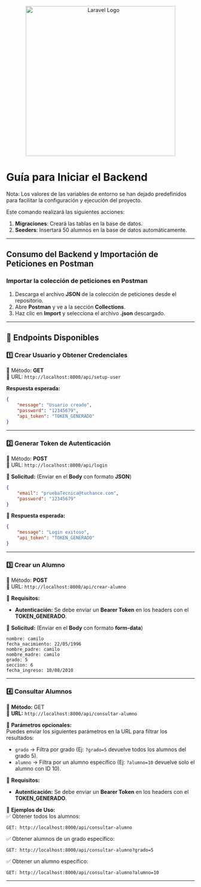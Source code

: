 <p align="center"><a href="https://laravel.com" target="_blank"><img src="https://raw.githubusercontent.com/laravel/art/master/logo-lockup/5%20SVG/2%20CMYK/1%20Full%20Color/laravel-logolockup-cmyk-red.svg" width="400" alt="Laravel Logo"></a></p>

# Guía para Iniciar el Backend
Nota: Los valores de las variables de entorno se han dejado predefinidos para facilitar la configuración y ejecución del proyecto.

Este comando realizará las siguientes acciones:

1. **Migraciones**: Creará las tablas en la base de datos.
2. **Seeders**: Insertará 50 alumnos en la base de datos automáticamente.

---

## Consumo del Backend y Importación de Peticiones en Postman

### Importar la colección de peticiones en Postman
1. Descarga el archivo **JSON** de la colección de peticiones desde el repositorio.
2. Abre **Postman** y ve a la sección **Collections**.
3. Haz clic en **Import** y selecciona el archivo **.json** descargado.

---

## 📡 Endpoints Disponibles

### 1️⃣ **Crear Usuario y Obtener Credenciales**
📌 Método: **GET**  
🔗 URL: `http://localhost:8000/api/setup-user`

**Respuesta esperada:**
```json
{
    "message": "Usuario creado",
    "password": "12345679",
    "api_token": "TOKEN_GENERADO"
}
```

---

### 2️⃣ **Generar Token de Autenticación**
📌 Método: **POST**  
🔗 URL: `http://localhost:8000/api/login`

🔹 **Solicitud:** (Enviar en el **Body** con formato **JSON**)
```json
{
    "email": "pruebaTecnica@tuchance.com",
    "password": "12345679"
}
```

🔹 **Respuesta esperada:**
```json
{
    "message": "Login exitoso",
    "api_token": "TOKEN_GENERADO"
}
```

---

### 3️⃣ **Crear un Alumno**
📌 Método: **POST**  
🔗 URL: `http://localhost:8000/api/crear-alumno`

🔹 **Requisitos:**
- **Autenticación:** Se debe enviar un **Bearer Token** en los headers con el **TOKEN_GENERADO**.

🔹 **Solicitud:** (Enviar en el **Body** con formato **form-data**)
```
nombre: camilo
fecha_nacimiento: 22/05/1996
nombre_padre: camilo
nombre_madre: camilo
grado: 5
seccion: 6
fecha_ingreso: 10/08/2010
```

---

### 4️⃣ **Consultar Alumnos**  
📌 **Método:** GET  
🔗 **URL:** `http://localhost:8000/api/consultar-alumno`  

🔹 **Parámetros opcionales:**  
Puedes enviar los siguientes parámetros en la URL para filtrar los resultados:  

- `grado` → Filtra por grado (Ej: `?grado=5` devuelve todos los alumnos del grado 5).  
- `alumno` → Filtra por un alumno específico (Ej: `?alumno=10` devuelve solo el alumno con ID 10).  

🔹 **Requisitos:**  
- **Autenticación:** Se debe enviar un **Bearer Token** en los headers con el **TOKEN_GENERADO**.  

🔹 **Ejemplos de Uso:**  
✅ Obtener todos los alumnos:  
```
GET: http://localhost:8000/api/consultar-alumno
```  
✅ Obtener alumnos de un grado específico:  
```
GET: http://localhost:8000/api/consultar-alumno?grado=5
```  
✅ Obtener un alumno específico:  
```
GET: http://localhost:8000/api/consultar-alumno?alumno=10
```   

---

 

